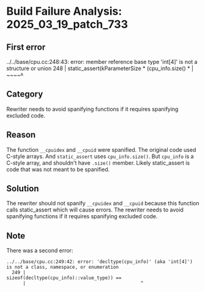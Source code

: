 # Build Failure Analysis: 2025_03_19_patch_733

## First error

../../base/cpu.cc:248:43: error: member reference base type 'int[4]' is not a structure or union
  248 |   static_assert(kParameterSize * (cpu_info.size() *
      |                                   ~~~~~~~~^~~~~

## Category
Rewriter needs to avoid spanifying functions if it requires spanifying excluded code.

## Reason
The function `__cpuidex` and `__cpuid` were spanified. The original code used C-style arrays. And `static_assert` uses `cpu_info.size()`. But `cpu_info` is a C-style array, and shouldn't have `.size()` member. Likely static_assert is code that was not meant to be spanified.

## Solution
The rewriter should not spanify `__cpuidex` and `__cpuid` because this function calls static_assert which will cause errors. The rewriter needs to avoid spanifying functions if it requires spanifying excluded code.

## Note
There was a second error:
```
../../base/cpu.cc:249:42: error: 'decltype(cpu_info)' (aka 'int[4]') is not a class, namespace, or enumeration
  249 |                                   sizeof(decltype(cpu_info)::value_type)) ==
      |                                          ^
```
